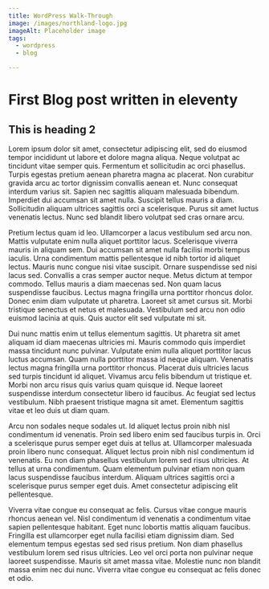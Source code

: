 ```yaml
---
title: WordPress Walk-Through
image: /images/northland-logo.jpg
imageAlt: Placeholder image
tags:
  - wordpress
  - blog

---
```

# First Blog post written in eleventy

## This is heading 2

Lorem ipsum dolor sit amet, consectetur adipiscing elit, sed do eiusmod tempor incididunt ut labore et dolore magna aliqua. Neque volutpat ac tincidunt vitae semper quis. Fermentum et sollicitudin ac orci phasellus. Turpis egestas pretium aenean pharetra magna ac placerat. Non curabitur gravida arcu ac tortor dignissim convallis aenean et. Nunc consequat interdum varius sit. Sapien nec sagittis aliquam malesuada bibendum. Imperdiet dui accumsan sit amet nulla. Suscipit tellus mauris a diam. Sollicitudin aliquam ultrices sagittis orci a scelerisque. Purus sit amet luctus venenatis lectus. Nunc sed blandit libero volutpat sed cras ornare arcu.

Pretium lectus quam id leo. Ullamcorper a lacus vestibulum sed arcu non. Mattis vulputate enim nulla aliquet porttitor lacus. Scelerisque viverra mauris in aliquam sem. Dui accumsan sit amet nulla facilisi morbi tempus iaculis. Urna condimentum mattis pellentesque id nibh tortor id aliquet lectus. Mauris nunc congue nisi vitae suscipit. Ornare suspendisse sed nisi lacus sed. Convallis a cras semper auctor neque. Metus dictum at tempor commodo. Tellus mauris a diam maecenas sed. Non quam lacus suspendisse faucibus. Lectus magna fringilla urna porttitor rhoncus dolor. Donec enim diam vulputate ut pharetra. Laoreet sit amet cursus sit. Morbi tristique senectus et netus et malesuada. Vestibulum sed arcu non odio euismod lacinia at quis. Quis auctor elit sed vulputate mi sit.

Dui nunc mattis enim ut tellus elementum sagittis. Ut pharetra sit amet aliquam id diam maecenas ultricies mi. Mauris commodo quis imperdiet massa tincidunt nunc pulvinar. Vulputate enim nulla aliquet porttitor lacus luctus accumsan. Quam nulla porttitor massa id neque aliquam. Venenatis lectus magna fringilla urna porttitor rhoncus. Placerat duis ultricies lacus sed turpis tincidunt id aliquet. Vivamus arcu felis bibendum ut tristique et. Morbi non arcu risus quis varius quam quisque id. Neque laoreet suspendisse interdum consectetur libero id faucibus. Ac feugiat sed lectus vestibulum. Nibh praesent tristique magna sit amet. Elementum sagittis vitae et leo duis ut diam quam.

Arcu non sodales neque sodales ut. Id aliquet lectus proin nibh nisl condimentum id venenatis. Proin sed libero enim sed faucibus turpis in. Orci a scelerisque purus semper eget duis at tellus at. Ullamcorper malesuada proin libero nunc consequat. Aliquet lectus proin nibh nisl condimentum id venenatis. Eu non diam phasellus vestibulum lorem sed risus ultricies. At tellus at urna condimentum. Quam elementum pulvinar etiam non quam lacus suspendisse faucibus interdum. Aliquam ultrices sagittis orci a scelerisque purus semper eget duis. Amet consectetur adipiscing elit pellentesque.

Viverra vitae congue eu consequat ac felis. Cursus vitae congue mauris rhoncus aenean vel. Nisl condimentum id venenatis a condimentum vitae sapien pellentesque habitant. Eget nunc lobortis mattis aliquam faucibus. Fringilla est ullamcorper eget nulla facilisi etiam dignissim diam. Sed elementum tempus egestas sed sed risus pretium. Non diam phasellus vestibulum lorem sed risus ultricies. Leo vel orci porta non pulvinar neque laoreet suspendisse. Mauris sit amet massa vitae. Molestie nunc non blandit massa enim nec dui nunc. Viverra vitae congue eu consequat ac felis donec et odio.